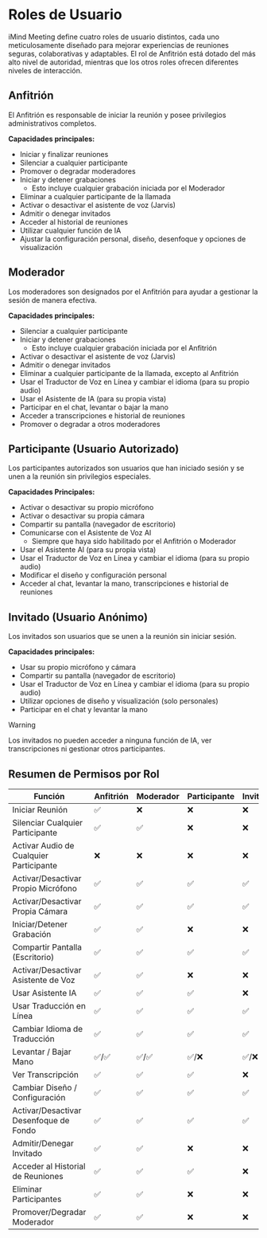 # Roles de Usuario

iMind Meeting define cuatro roles de usuario distintos, cada uno meticulosamente diseñado para mejorar experiencias de reuniones seguras, colaborativas y adaptables. El rol de Anfitrión está dotado del más alto nivel de autoridad, mientras que los otros roles ofrecen diferentes niveles de interacción.

## Anfitrión

El Anfitrión es responsable de iniciar la reunión y posee privilegios administrativos completos.

**Capacidades principales:**

- Iniciar y finalizar reuniones
- Silenciar a cualquier participante
- Promover o degradar moderadores
- Iniciar y detener grabaciones
  - Esto incluye cualquier grabación iniciada por el Moderador
- Eliminar a cualquier participante de la llamada
- Activar o desactivar el asistente de voz (Jarvis)
- Admitir o denegar invitados
- Acceder al historial de reuniones
- Utilizar cualquier función de IA
- Ajustar la configuración personal, diseño, desenfoque y opciones de visualización

## Moderador

Los moderadores son designados por el Anfitrión para ayudar a gestionar la sesión de manera efectiva.

**Capacidades principales:**

- Silenciar a cualquier participante
- Iniciar y detener grabaciones
  - Esto incluye cualquier grabación iniciada por el Anfitrión
- Activar o desactivar el asistente de voz (Jarvis)
- Admitir o denegar invitados
- Eliminar a cualquier participante de la llamada, excepto al Anfitrión
- Usar el Traductor de Voz en Línea y cambiar el idioma (para su propio audio)
- Usar el Asistente de IA (para su propia vista)
- Participar en el chat, levantar o bajar la mano
- Acceder a transcripciones e historial de reuniones
- Promover o degradar a otros moderadores

## Participante (Usuario Autorizado)

Los participantes autorizados son usuarios que han iniciado sesión y se unen a la reunión sin privilegios especiales.

**Capacidades Principales:**

- Activar o desactivar su propio micrófono
- Activar o desactivar su propia cámara
- Compartir su pantalla (navegador de escritorio)
- Comunicarse con el Asistente de Voz AI
  - Siempre que haya sido habilitado por el Anfitrión o Moderador
- Usar el Asistente AI (para su propia vista)
- Usar el Traductor de Voz en Línea y cambiar el idioma (para su propio audio)
- Modificar el diseño y configuración personal
- Acceder al chat, levantar la mano, transcripciones e historial de reuniones

## Invitado (Usuario Anónimo)

Los invitados son usuarios que se unen a la reunión sin iniciar sesión.

**Capacidades principales:**

- Usar su propio micrófono y cámara
- Compartir su pantalla (navegador de escritorio)
- Usar el Traductor de Voz en Línea y cambiar el idioma (para su propio audio)
- Utilizar opciones de diseño y visualización (solo personales)
- Participar en el chat y levantar la mano

> [!WARNING]
> Los invitados no pueden acceder a ninguna función de IA, ver transcripciones ni gestionar otros participantes.

## Resumen de Permisos por Rol

| Función                                 | Anfitrión | Moderador | Participante | Invitado |
| --------------------------------------- | --------- | --------- | ------------ | -------- |
| Iniciar Reunión                         | ✅        | ❌        | ❌           | ❌       |
| Silenciar Cualquier Participante        | ✅        | ✅        | ❌           | ❌       |
| Activar Audio de Cualquier Participante | ❌        | ❌        | ❌           | ❌       |
| Activar/Desactivar Propio Micrófono     | ✅        | ✅        | ✅           | ✅       |
| Activar/Desactivar Propia Cámara        | ✅        | ✅        | ✅           | ✅       |
| Iniciar/Detener Grabación               | ✅        | ✅        | ❌           | ❌       |
| Compartir Pantalla (Escritorio)         | ✅        | ✅        | ✅           | ✅       |
| Activar/Desactivar Asistente de Voz     | ✅        | ✅        | ❌           | ❌       |
| Usar Asistente IA                       | ✅        | ✅        | ✅           | ❌       |
| Usar Traducción en Línea                | ✅        | ✅        | ✅           | ✅       |
| Cambiar Idioma de Traducción            | ✅        | ✅        | ✅           | ✅       |
| Levantar / Bajar Mano                   | ✅/✅     | ✅/✅     | ✅/❌        | ✅/❌    |
| Ver Transcripción                       | ✅        | ✅        | ✅           | ❌       |
| Cambiar Diseño / Configuración          | ✅        | ✅        | ✅           | ✅       |
| Activar/Desactivar Desenfoque de Fondo  | ✅        | ✅        | ✅           | ✅       |
| Admitir/Denegar Invitado                | ✅        | ✅        | ❌           | ❌       |
| Acceder al Historial de Reuniones       | ✅        | ✅        | ✅           | ❌       |
| Eliminar Participantes                  | ✅        | ✅        | ❌           | ❌       |
| Promover/Degradar Moderador             | ✅        | ✅        | ❌           | ❌       |
